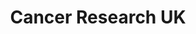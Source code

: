---
title: "Cancer Research UK"
url: /birmingham/cancer-research-uk-high-street/
shop: Gebrauchtwaren
---